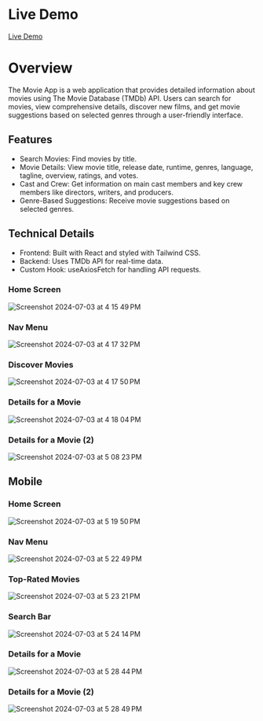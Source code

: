 # Live Demo

[Live Demo](https://main--dapper-gingersnap-85db01.netlify.app/movie/786892)

# Overview
The Movie App is a web application that provides detailed information about movies using The Movie Database (TMDb) API. Users can search for movies, view comprehensive details, discover new films, and get movie suggestions based on selected genres through a user-friendly interface.

## Features
* Search Movies: Find movies by title.
* Movie Details: View movie title, release date, runtime, genres, language, tagline, overview, ratings, and votes.
* Cast and Crew: Get information on main cast members and key crew members like directors, writers, and producers.
* Genre-Based Suggestions: Receive movie suggestions based on selected genres.

## Technical Details
* Frontend: Built with React and styled with Tailwind CSS.
* Backend: Uses TMDb API for real-time data.
* Custom Hook: useAxiosFetch for handling API requests.

### Home Screen

![Screenshot 2024-07-03 at 4 15 49 PM](https://github.com/ismailtaher/movie-app-react/assets/57496063/1b0f6260-c53d-4a4e-97fe-bd4b95c33289)

### Nav Menu

![Screenshot 2024-07-03 at 4 17 32 PM](https://github.com/ismailtaher/movie-app-react/assets/57496063/8c9a5a74-1c18-493d-88f7-dbd2a6b66f48)

### Discover Movies

![Screenshot 2024-07-03 at 4 17 50 PM](https://github.com/ismailtaher/movie-app-react/assets/57496063/49b28c40-2712-49bd-b8b6-8fb1bd7c7f9e)

### Details for a Movie

![Screenshot 2024-07-03 at 4 18 04 PM](https://github.com/ismailtaher/movie-app-react/assets/57496063/96e55f1b-c13e-45e3-b55b-3c1d46e4a610)

### Details for a Movie (2)

![Screenshot 2024-07-03 at 5 08 23 PM](https://github.com/ismailtaher/movie-app-react/assets/57496063/6e4a47b3-08a9-4341-bb18-bf7766d031f6)

## Mobile

### Home Screen

![Screenshot 2024-07-03 at 5 19 50 PM](https://github.com/ismailtaher/movie-app-react/assets/57496063/9b23a433-ed43-41f6-b0e8-1f1f2f574981)

### Nav Menu

![Screenshot 2024-07-03 at 5 22 49 PM](https://github.com/ismailtaher/movie-app-react/assets/57496063/4c240e3e-4575-421b-b2af-a5d8b85c5e51)


### Top-Rated Movies

![Screenshot 2024-07-03 at 5 23 21 PM](https://github.com/ismailtaher/movie-app-react/assets/57496063/ee8f8f0a-9759-4540-808a-1bce48b6061d)

### Search Bar

![Screenshot 2024-07-03 at 5 24 14 PM](https://github.com/ismailtaher/movie-app-react/assets/57496063/4cbd50a9-a8f9-4f7e-8277-5e2540569a86)

### Details for a Movie

![Screenshot 2024-07-03 at 5 28 44 PM](https://github.com/ismailtaher/movie-app-react/assets/57496063/5ce09a59-8207-49dd-ab39-8137cd3e4aac)

### Details for a Movie (2)

![Screenshot 2024-07-03 at 5 28 49 PM](https://github.com/ismailtaher/movie-app-react/assets/57496063/34cfdd6a-078f-4268-b687-69d3623e2e89)





